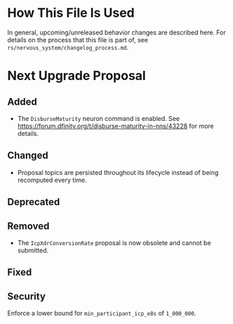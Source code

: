 # How This File Is Used

In general, upcoming/unreleased behavior changes are described here. For details
on the process that this file is part of, see
`rs/nervous_system/changelog_process.md`.


# Next Upgrade Proposal

## Added

* The `DisburseMaturity` neuron command is enabled. See https://forum.dfinity.org/t/disburse-maturity-in-nns/43228 for more details.

## Changed

* Proposal topics are persisted throughout its lifecycle instead of being recomputed every time.

## Deprecated

## Removed

* The `IcpXdrConversionRate` proposal is now obsolete and cannot be submitted.

## Fixed

## Security
Enforce a lower bound for `min_participant_icp_e8s` of `1_000_000`.